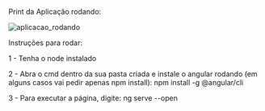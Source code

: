 Print da Aplicação rodando:

![aplicacao_rodando](https://github.com/FIAP-2024-3SIS/cp02-94965-murilo-de-jesus-gomes-rocha/assets/159389267/7d00d345-b938-4af8-853b-a366898a1bd2)

Instruções para rodar:

1 - Tenha o node instalado

2 - Abra o cmd dentro da sua pasta criada e instale o angular rodando (em alguns casos vai pedir apenas npm install): npm install -g @angular/cli

3 - Para executar a página, digite: ng serve --open
